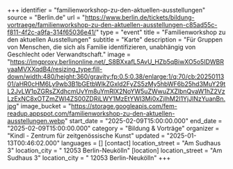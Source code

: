 +++
identifier = "familienworkshop-zu-den-aktuellen-ausstellungen"
source = "Berlin.de"
url = "https://www.berlin.de/tickets/bildung-vortraege/familienworkshop-zu-den-aktuellen-ausstellungen-c85ad55c-f811-4f2c-a9fa-314f65036e41/"
type = "event"
title = "Familienworkshop zu den aktuellen Ausstellungen"
subtitle = "Karte"
description = "Für Gruppen von Menschen, die sich als Familie identifizieren, unabhängig von Geschlecht oder Verwandtschaft."
image = "https://imgproxy.berlinonline.net/_S8BXxafL5AvU_HZb5qBiwXO5o5IDWBRyaaMVXXqdB4/resizing_type:fill-down/width:480/height:360/gravity:fp:0.5:0.38/enlarge:1/q:70/cb:2025011301/aHR0cHM6Ly9wb3B1bGEtbWlkZGxld2FyZS5zMy5hbWF6b25hd3MuY29tL2JvLW1pZGRsZXdhcmUvYm8uYmRlX2NoYW5uZWwuZXZlbnQvaW1hZ2VzLzExNC8xOTZmZWI4ZS00ZDRiLWY1MzEtYWI3Mi0xZjlhM2I1YjJlNzYuanBn.jpg"
image_bucket = "https://storage.googleapis.com/fem-readup.appspot.com/familienworkshop-zu-den-aktuellen-ausstellungen.webp"
start_date = "2025-02-09T15:00:00.000"
end_date = "2025-02-09T15:00:00.000"
category = "Bildung & Vorträge"
organizer = "Kindl - Zentrum für zeitgenössische Kunst"
updated = "2025-01-13T00:46:02.000"
languages = []
[contact]
location_street = "Am Sudhaus 3"
location_city = " 12053 Berlin-Neukölln"
[location]
location_street = "Am Sudhaus 3"
location_city = " 12053 Berlin-Neukölln"
+++